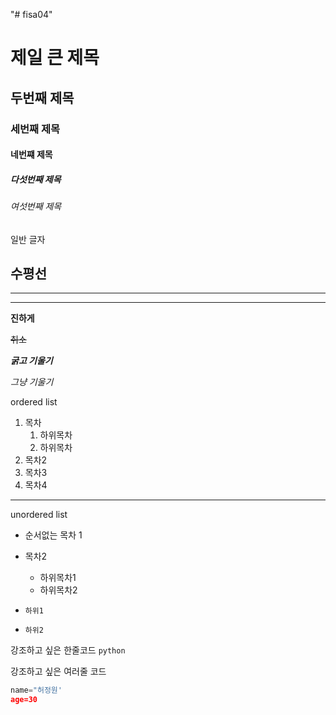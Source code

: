 "# fisa04" 
# 제일 큰 제목
## 두번째 제목
### 세번째 제목
#### 네번쨰 제목
##### 다섯번째 제목
###### 여섯번째 제목
일반 글자

수평선
---
<hr>

***

**진하게**

~~취소~~

***굵고 기울기***

*그냥 기울기*

ordered list
1. 목차
    1. 하위목차
    2. 하위목차
2. 목차2
3. 목차3
4. 목차4

***

unordered list
- 순서없는 목차 1
- 목차2
     - 하위목차1
     - 하위목차2


  
-     하위1
-     하위2

강조하고 싶은 한줄코드 `python`

강조하고 싶은 여러줄 코드
``` python
name="허정원'
age=30
```
